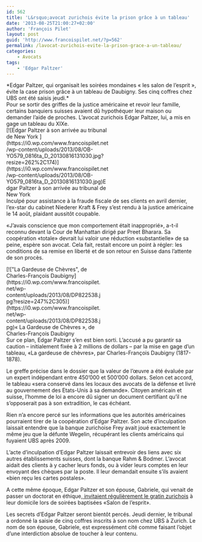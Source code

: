 ```yaml
---
id: 562
title: 'L&rsquo;avocat zurichois évite la prison grâce à un tableau'
date: '2013-08-25T21:00:27+02:00'
author: 'François Pilet'
layout: post
guid: 'http://www.francoispilet.net/?p=562'
permalink: /lavocat-zurichois-evite-la-prison-grace-a-un-tableau/
categories:
    - Avocats
tags:
    - 'Edgar Paltzer'
---
```


<div><div>*Edgar Paltzer, qui organisait les soirées mondaines « les salon de l’esprit », évite la case prison grâce à un tableau de Daubigny. Ses cinq coffres chez UBS ont été saisis jeudi.*

</div></div><div>Pour se sortir des griffes de la justice américaine et revoir leur famille, certains banquiers suisses avaient dû hypothéquer leur maison ou demander l’aide de proches. L’avocat zurichois Edgar Paltzer, lui, a mis en gage un tableau du XIXe.

<div class="wp-caption alignleft" id="attachment_568" style="width: 272px">[![Edgar Paltzer à son arrivée au tribunal de New York ](https://i0.wp.com/www.francoispilet.net/wp-content/uploads/2013/08/OB-YO579_0816ta_D_20130816131030.jpg?resize=262%2C174)](https://i0.wp.com/www.francoispilet.net/wp-content/uploads/2013/08/OB-YO579_0816ta_D_20130816131030.jpg)Edgar Paltzer à son arrivée au tribunal de New York

</div>Inculpé pour assistance à la fraude fiscale de ses clients en avril dernier, l’ex-star du cabinet Niederer Kraft &amp; Frey s’est rendu à la justice américaine le 14 août, plaidant aussitôt coupable.

«J’avais conscience que mon comportement était inapproprié», a-t-il reconnu devant la Cour de Manhattan dirigé par Preet Bharara. Sa coopération «totale» devrait lui valoir une réduction «substantielle» de sa peine, espère son avocat. Cela fait, restait encore un point à régler: les conditions de sa remise en liberté et de son retour en Suisse dans l’attente de son procès.

<div class="wp-caption alignright" id="attachment_569" style="width: 257px">[!["La Gardeuse de Chèvres", de Charles-François Daubigny](https://i0.wp.com/www.francoispilet.net/wp-content/uploads/2013/08/DP822538.jpg?resize=247%2C305)](https://i0.wp.com/www.francoispilet.net/wp-content/uploads/2013/08/DP822538.jpg)« La Gardeuse de Chèvres », de Charles-François Daubigny

</div>Sur ce plan, Edgar Paltzer s’en est bien sorti. L’accusé a pu garantir sa caution – initialement fixée à 2 millions de dollars – par la mise en gage d’un tableau, «La gardeuse de chèvres», par Charles-François Daubigny (1817-1878).

Le greffe précise dans le dossier que la valeur de l’œuvre a été évaluée par un expert indépendant entre 450’000 et 500’000 dollars. Selon cet accord, le tableau «sera conservé dans les locaux des avocats de la défense et livré au gouvernement des Etats-Unis à sa demande». Citoyen américain et suisse, l’homme de loi a encore dû signer un document certifiant qu’il ne s’opposerait pas à son extradition, le cas échéant.

Rien n’a encore percé sur les informations que les autorités américaines pourraient tirer de la coopération d’Edgar Paltzer. Son acte d’inculpation laissait entendre que la banque zurichoise Frey avait joué exactement le même jeu que la défunte Wegelin, récupérant les clients américains qui fuyaient UBS après 2009.

L’acte d’inculpation d’Edgar Paltzer laissait entrevoir des liens avec six autres établissements suisses, dont la banque Rahm &amp; Bodmer. L’avocat aidait des clients à y cacher leurs fonds, ou à vider leurs comptes en leur envoyant des chèques par la poste. Il leur demandait ensuite s’ils avaient «bien reçu les cartes postales».

A cette même époque, Edgar Paltzer et son épouse, Gabriele, qui venait de passer un doctorat en éthique,[ invitaient régulièrement le gratin zurichois](http://www.francoispilet.net/sur-la-piste-des-avocats-fraudeurs/) à leur domicile lors de soirées baptisées «Salon de l’esprit».

Les secrets d’Edgar Paltzer seront bientôt percés. Jeudi dernier, le tribunal a ordonné la saisie de cinq coffres inscrits à son nom chez UBS à Zurich. Le nom de son épouse, Gabriele, est expressément cité comme faisant l’objet d’une interdiction absolue de toucher à leur contenu.

</div>